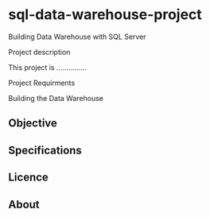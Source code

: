 
# sql-data-warehouse-project

Building Data Warehouse with SQL Server

Project description 

This project is ...............

Project Requirments

Building the Data Warehouse

Objective
-------

Specifications
-------

Licence
-------

About 
-------
